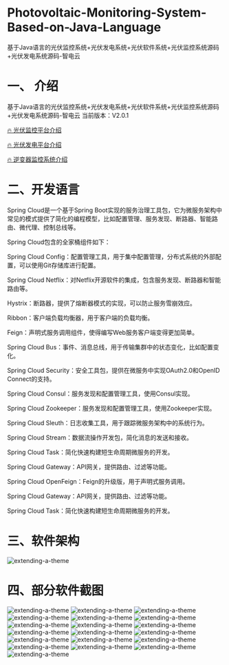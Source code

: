 # Photovoltaic-Monitoring-System-Based-on-Java-Language
基于Java语言的光伏监控系统+光伏发电系统+光伏软件系统+光伏监控系统源码+光伏发电系统源码-智电云
# 一、 介绍
基于Java语言的光伏监控系统+光伏发电系统+光伏软件系统+光伏监控系统源码+光伏发电系统源码-智电云
当前版本：V2.0.1
   
[🔥 光伏监控平台介绍](https://gitee.com/clear-wind011/zhidanyun3555)
   
[🔥 光伏发电平台介绍](https://gitee.com/clear-wind011/zhidanyun3555)

[🔥 逆变器监控系统介绍](https://gitee.com/clear-wind011/zhidanyun3555)

# 二、开发语言
Spring Cloud是一个基于Spring Boot实现的服务治理工具包，它为微服务架构中常见的模式提供了简化的编程模型，比如配置管理、服务发现、断路器、智能路由、微代理、控制总线等。

Spring Cloud包含的全家桶组件如下：

Spring Cloud Config：配置管理工具，用于集中配置管理，分布式系统的外部配置，可以使用Git存储库进行配置。

Spring Cloud Netflix：对Netflix开源软件的集成，包含服务发现、断路器和智能路由等。

Hystrix：断路器，提供了熔断器模式的实现，可以防止服务雪崩效应。

Ribbon：客户端负载均衡器，用于客户端的负载均衡。

Feign：声明式服务调用组件，使得编写Web服务客户端变得更加简单。

Spring Cloud Bus：事件、消息总线，用于传输集群中的状态变化，比如配置变化。

Spring Cloud Security：安全工具包，提供在微服务中实现OAuth2.0和OpenID Connect的支持。

Spring Cloud Consul：服务发现和配置管理工具，使用Consul实现。

Spring Cloud Zookeeper：服务发现和配置管理工具，使用Zookeeper实现。

Spring Cloud Sleuth：日志收集工具，用于跟踪微服务架构中的系统行为。

Spring Cloud Stream：数据流操作开发包，简化消息的发送和接收。

Spring Cloud Task：简化快速构建短生命周期微服务的开发。

Spring Cloud Gateway：API网关，提供路由、过滤等功能。

Spring Cloud OpenFeign：Feign的升级版，用于声明式服务调用。

Spring Cloud Gateway：API网关，提供路由、过滤等功能。

Spring Cloud Task：简化快速构建短生命周期微服务的开发。

# 三、软件架构
![extending-a-theme](/01架构.png)

# 四、部分软件截图
![extending-a-theme](/01.png)
![extending-a-theme](/02.png)
![extending-a-theme](/03.png)
![extending-a-theme](/04.png)
![extending-a-theme](/05.png)
![extending-a-theme](/06.png)
![extending-a-theme](/07.png)
![extending-a-theme](/08.png)
![extending-a-theme](/09.png)
![extending-a-theme](/10.png)
![extending-a-theme](/11.png)
![extending-a-theme](/12.png)
![extending-a-theme](/13.png)
![extending-a-theme](/14.png)
![extending-a-theme](/15.png)
![extending-a-theme](/16.png)
![extending-a-theme](/17.png)
![extending-a-theme](/18.png)
![extending-a-theme](/19.jpg)


